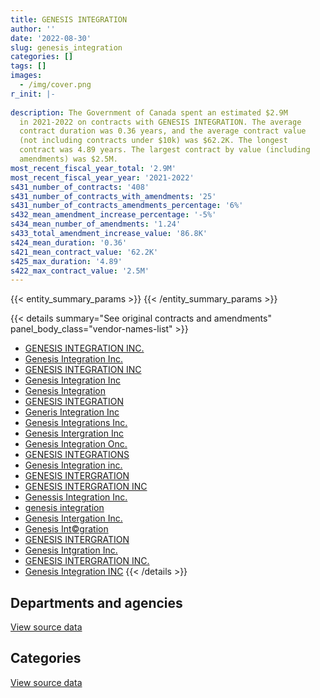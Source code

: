 ```yaml
---
title: GENESIS INTEGRATION
author: ''
date: '2022-08-30'
slug: genesis_integration
categories: []
tags: []
images:
  - /img/cover.png
r_init: |-
  
description: The Government of Canada spent an estimated $2.9M
  in 2021-2022 on contracts with GENESIS INTEGRATION. The average
  contract duration was 0.36 years, and the average contract value
  (not including contracts under $10k) was $62.2K. The longest
  contract was 4.89 years. The largest contract by value (including
  amendments) was $2.5M.
most_recent_fiscal_year_total: '2.9M'
most_recent_fiscal_year_year: '2021-2022'
s431_number_of_contracts: '408'
s431_number_of_contracts_with_amendments: '25'
s431_number_of_contracts_amendments_percentage: '6%'
s432_mean_amendment_increase_percentage: '-5%'
s434_mean_number_of_amendments: '1.24'
s433_total_amendment_increase_value: '86.8K'
s424_mean_duration: '0.36'
s421_mean_contract_value: '62.2K'
s425_max_duration: '4.89'
s422_max_contract_value: '2.5M'
---
```


<script src="/rmarkdown-libs/htmlwidgets/htmlwidgets.js"></script>
<link href="/rmarkdown-libs/datatables-css/datatables-crosstalk.css" rel="stylesheet" />
<script src="/rmarkdown-libs/datatables-binding/datatables.js"></script>
<script src="/rmarkdown-libs/jquery/jquery-3.6.0.min.js"></script>
<link href="/rmarkdown-libs/dt-core-bootstrap/css/dataTables.bootstrap.min.css" rel="stylesheet" />
<link href="/rmarkdown-libs/dt-core-bootstrap/css/dataTables.bootstrap.extra.css" rel="stylesheet" />
<script src="/rmarkdown-libs/dt-core-bootstrap/js/jquery.dataTables.min.js"></script>
<script src="/rmarkdown-libs/dt-core-bootstrap/js/dataTables.bootstrap.min.js"></script>
<link href="/rmarkdown-libs/crosstalk/css/crosstalk.min.css" rel="stylesheet" />
<script src="/rmarkdown-libs/crosstalk/js/crosstalk.min.js"></script>
<script src="/rmarkdown-libs/htmlwidgets/htmlwidgets.js"></script>
<link href="/rmarkdown-libs/datatables-css/datatables-crosstalk.css" rel="stylesheet" />
<script src="/rmarkdown-libs/datatables-binding/datatables.js"></script>
<script src="/rmarkdown-libs/jquery/jquery-3.6.0.min.js"></script>
<link href="/rmarkdown-libs/dt-core-bootstrap/css/dataTables.bootstrap.min.css" rel="stylesheet" />
<link href="/rmarkdown-libs/dt-core-bootstrap/css/dataTables.bootstrap.extra.css" rel="stylesheet" />
<script src="/rmarkdown-libs/dt-core-bootstrap/js/jquery.dataTables.min.js"></script>
<script src="/rmarkdown-libs/dt-core-bootstrap/js/dataTables.bootstrap.min.js"></script>
<link href="/rmarkdown-libs/crosstalk/css/crosstalk.min.css" rel="stylesheet" />
<script src="/rmarkdown-libs/crosstalk/js/crosstalk.min.js"></script>

{{< entity_summary_params >}}
{{< /entity_summary_params >}}

{{< details summary="See original contracts and amendments" panel_body_class="vendor-names-list" >}}
- [GENESIS INTEGRATION INC.](https://search.open.canada.ca/en/ct/?sort=contract_value_f%20desc&page=1&search_text=%22GENESIS%20INTEGRATION%20INC.%22)
- [Genesis Integration Inc.](https://search.open.canada.ca/en/ct/?sort=contract_value_f%20desc&page=1&search_text=%22Genesis%20Integration%20Inc.%22)
- [GENESIS INTEGRATION INC](https://search.open.canada.ca/en/ct/?sort=contract_value_f%20desc&page=1&search_text=%22GENESIS%20INTEGRATION%20INC%22)
- [Genesis Integration Inc](https://search.open.canada.ca/en/ct/?sort=contract_value_f%20desc&page=1&search_text=%22Genesis%20Integration%20Inc%22)
- [Genesis Integration](https://search.open.canada.ca/en/ct/?sort=contract_value_f%20desc&page=1&search_text=%22Genesis%20Integration%22)
- [GENESIS INTEGRATION](https://search.open.canada.ca/en/ct/?sort=contract_value_f%20desc&page=1&search_text=%22GENESIS%20INTEGRATION%22)
- [Generis Integration Inc](https://search.open.canada.ca/en/ct/?sort=contract_value_f%20desc&page=1&search_text=%22Generis%20Integration%20Inc%22)
- [Genesis Integrations Inc.](https://search.open.canada.ca/en/ct/?sort=contract_value_f%20desc&page=1&search_text=%22Genesis%20Integrations%20Inc.%22)
- [Genesis Intergration Inc](https://search.open.canada.ca/en/ct/?sort=contract_value_f%20desc&page=1&search_text=%22Genesis%20Intergration%20Inc%22)
- [Genesis Integration Onc.](https://search.open.canada.ca/en/ct/?sort=contract_value_f%20desc&page=1&search_text=%22Genesis%20Integration%20Onc.%22)
- [GENESIS INTEGRATIONS](https://search.open.canada.ca/en/ct/?sort=contract_value_f%20desc&page=1&search_text=%22GENESIS%20INTEGRATIONS%22)
- [Genesis Integration inc.](https://search.open.canada.ca/en/ct/?sort=contract_value_f%20desc&page=1&search_text=%22Genesis%20Integration%20inc.%22)
- [GENESIS INTERGRATION](https://search.open.canada.ca/en/ct/?sort=contract_value_f%20desc&page=1&search_text=%22GENESIS%20%20INTERGRATION%22)
- [GENESIS INTERGRATION INC](https://search.open.canada.ca/en/ct/?sort=contract_value_f%20desc&page=1&search_text=%22GENESIS%20INTERGRATION%20INC%22)
- [Genessis Integration Inc.](https://search.open.canada.ca/en/ct/?sort=contract_value_f%20desc&page=1&search_text=%22Genessis%20Integration%20Inc.%22)
- [genesis integration](https://search.open.canada.ca/en/ct/?sort=contract_value_f%20desc&page=1&search_text=%22genesis%20integration%22)
- [Genesis Intergation Inc.](https://search.open.canada.ca/en/ct/?sort=contract_value_f%20desc&page=1&search_text=%22Genesis%20Intergation%20Inc.%22)
- [Genesis Int©gration](https://search.open.canada.ca/en/ct/?sort=contract_value_f%20desc&page=1&search_text=%22Genesis%20Int%c2%a9gration%22)
- [GENESIS INTERGRATION](https://search.open.canada.ca/en/ct/?sort=contract_value_f%20desc&page=1&search_text=%22GENESIS%20INTERGRATION%22)
- [Genesis Intgration Inc.](https://search.open.canada.ca/en/ct/?sort=contract_value_f%20desc&page=1&search_text=%22Genesis%20Intgration%20Inc.%22)
- [GENESIS INTERGRATION INC.](https://search.open.canada.ca/en/ct/?sort=contract_value_f%20desc&page=1&search_text=%22GENESIS%20INTERGRATION%20INC.%22)
- [Genesis Integration INC](https://search.open.canada.ca/en/ct/?sort=contract_value_f%20desc&page=1&search_text=%22Genesis%20Integration%20INC%22)
{{< /details >}}

## Departments and agencies

<div id="htmlwidget-1" style="width:100%;height:auto;" class="datatables html-widget"></div>
<script type="application/json" data-for="htmlwidget-1">{"x":{"style":"bootstrap","filter":"none","vertical":false,"data":[["<a href=\"/departments/aandc-aadnc/\">Crown-Indigenous Relations and Northern Affairs Canada<\/a>","<a href=\"/departments/cbsa-asfc/\">Canada Border Services Agency<\/a>","<a href=\"/departments/cer-rec/\">Canada Energy Regulator<\/a>","<a href=\"/departments/cihr-irsc/\">Canadian Institutes of Health Research<\/a>","<a href=\"/departments/cra-arc/\">Canada Revenue Agency<\/a>","<a href=\"/departments/csc-scc/\">Correctional Service of Canada<\/a>","<a href=\"/departments/dfatd-maecd/\">Global Affairs Canada<\/a>","<a href=\"/departments/dfo-mpo/\">Fisheries and Oceans Canada<\/a>","<a href=\"/departments/dnd-mdn/\">National Defence<\/a>","<a href=\"/departments/elections/\">Elections Canada<\/a>","<a href=\"/departments/esdc-edsc/\">Employment and Social Development Canada<\/a>","<a href=\"/departments/fintrac-canafe/\">Financial Transactions and Reports Analysis Centre of Canada<\/a>","<a href=\"/departments/hc-sc/\">Health Canada<\/a>","<a href=\"/departments/iaac-aeic/\">Impact Assessment Agency of Canada<\/a>","<a href=\"/departments/ic/\">Innovation, Science and Economic Development Canada<\/a>","<a href=\"/departments/ijc-cmi/\">International Joint Commission<\/a>","<a href=\"/departments/irb-cisr/\">Immigration and Refugee Board of Canada<\/a>","<a href=\"/departments/nrc-cnrc/\">National Research Council Canada<\/a>","<a href=\"/departments/nrcan-rncan/\">Natural Resources Canada<\/a>","<a href=\"/departments/oag-bvg/\">Office of the Auditor General of Canada<\/a>","<a href=\"/departments/pch/\">Canadian Heritage<\/a>","<a href=\"/departments/phac-aspc/\">Public Health Agency of Canada<\/a>","<a href=\"/departments/pwgsc-tpsgc/\">Public Services and Procurement Canada<\/a>","<a href=\"/departments/rcmp-grc/\">Royal Canadian Mounted Police<\/a>","<a href=\"/departments/ssc-spc/\">Shared Services Canada<\/a>","<a href=\"/departments/statcan/\">Statistics Canada<\/a>","<a href=\"/departments/tbs-sct/\">Treasury Board of Canada Secretariat<\/a>"],[null,35099.15,24675,57197,28689.03,13297.32,null,101054.31,920202.62,13146.92,null,10815.45,165642.3,113091.02,32760.12,86220.84,null,null,87490.28,80059.48,190284.2,294971.6,120850.69,2721475.81,277053.49,89081.94,78390.37],[13793.55,null,null,null,48500.83,16084.42,null,417279.91,1130671.47,null,138408.58,43505,236523.18,69912.81,null,51732.51,null,6134.19,70099.79,95914.12,27292.36,46650.08,1731963.88,1899712.12,1781998.8,121396.8,null],[null,225186.41,null,null,18258.9,null,null,395124.54,394156.57,null,242888.68,null,38826.29,null,null,null,63350.18,8364.81,36420.16,25346.24,24408.92,78178.43,null,1656140.46,33144.33,null,null],[null,null,null,null,82076.95,65676.88,18241.6,245623.7,572788.41,null,463564.33,null,574881.51,null,null,null,null,null,null,null,45832.5,null,57192.17,507142.84,280822.1,null,null]],"container":"<table class=\"table table-striped table-hover row-border order-column display\">\n  <thead>\n    <tr>\n      <th>Department<\/th>\n      <th>2018-2019<\/th>\n      <th>2019-2020<\/th>\n      <th>2020-2021<\/th>\n      <th>2021-2022<\/th>\n    <\/tr>\n  <\/thead>\n<\/table>","options":{"order":[[4,"desc"]],"pageLength":10,"autoWidth":true,"columnDefs":[{"targets":1,"render":"function(data, type, row, meta) {\n    return type !== 'display' ? data : DTWidget.formatCurrency(data, \"$\", 2, 3, \",\", \".\", true, null);\n  }"},{"targets":2,"render":"function(data, type, row, meta) {\n    return type !== 'display' ? data : DTWidget.formatCurrency(data, \"$\", 2, 3, \",\", \".\", true, null);\n  }"},{"targets":3,"render":"function(data, type, row, meta) {\n    return type !== 'display' ? data : DTWidget.formatCurrency(data, \"$\", 2, 3, \",\", \".\", true, null);\n  }"},{"targets":4,"render":"function(data, type, row, meta) {\n    return type !== 'display' ? data : DTWidget.formatCurrency(data, \"$\", 2, 3, \",\", \".\", true, null);\n  }"},{"width":"16%","targets":[1,2,3,4]},{"className":"dt-right","targets":[1,2,3,4]}],"orderClasses":false}},"evals":["options.columnDefs.0.render","options.columnDefs.1.render","options.columnDefs.2.render","options.columnDefs.3.render"],"jsHooks":[]}</script>
<p class="text-right">
<a href="https://github.com/GoC-Spending/contracts-data/tree/main/data/out/vendors/genesis_integration/summary_by_fiscal_year_by_department.csv" class="source-data-link btn btn-link">View source data</a>
</p>

## Categories

<div id="htmlwidget-2" style="width:100%;height:auto;" class="datatables html-widget"></div>
<script type="application/json" data-for="htmlwidget-2">{"x":{"style":"bootstrap","filter":"none","vertical":false,"data":[["<a href=\"/categories/facilities_and_construction/\">Facilities and construction<\/a>","<a href=\"/categories/office_management/\">Office management<\/a>","<a href=\"/categories/defence/\">Defence<\/a>","<a href=\"/categories/professional_services/\">Professional services<\/a>","<a href=\"/categories/information_technology/\">Information technology<\/a>","<a href=\"/categories/transportation_and_logistics/\">Transportation and logistics<\/a>","<a href=\"/categories/industrial_products_and_services/\">Industrial products and services<\/a>","<a href=\"/categories/security_and_protection/\">Security and protection<\/a>"],[51502.51,141551.91,845539.5,11698.74,1580833.04,null,2910423.25,null],[97496.43,121347.13,1090913.32,null,3500476.75,212083.35,2788738.01,136519.42],[46771.59,25076.21,355967.79,null,912358.68,220884.97,1453549.26,225186.41],[27911.76,144371.64,454922.27,null,1653760.16,42355.74,590521.41,null]],"container":"<table class=\"table table-striped table-hover row-border order-column display\">\n  <thead>\n    <tr>\n      <th>Category<\/th>\n      <th>2018-2019<\/th>\n      <th>2019-2020<\/th>\n      <th>2020-2021<\/th>\n      <th>2021-2022<\/th>\n    <\/tr>\n  <\/thead>\n<\/table>","options":{"order":[[4,"desc"]],"dom":"t","pageLength":30,"autoWidth":true,"columnDefs":[{"targets":1,"render":"function(data, type, row, meta) {\n    return type !== 'display' ? data : DTWidget.formatCurrency(data, \"$\", 2, 3, \",\", \".\", true, null);\n  }"},{"targets":2,"render":"function(data, type, row, meta) {\n    return type !== 'display' ? data : DTWidget.formatCurrency(data, \"$\", 2, 3, \",\", \".\", true, null);\n  }"},{"targets":3,"render":"function(data, type, row, meta) {\n    return type !== 'display' ? data : DTWidget.formatCurrency(data, \"$\", 2, 3, \",\", \".\", true, null);\n  }"},{"targets":4,"render":"function(data, type, row, meta) {\n    return type !== 'display' ? data : DTWidget.formatCurrency(data, \"$\", 2, 3, \",\", \".\", true, null);\n  }"},{"width":"16%","targets":[1,2,3,4]},{"className":"dt-right","targets":[1,2,3,4]}],"orderClasses":false,"lengthMenu":[10,25,30,50,100]}},"evals":["options.columnDefs.0.render","options.columnDefs.1.render","options.columnDefs.2.render","options.columnDefs.3.render"],"jsHooks":[]}</script>
<p class="text-right">
<a href="https://github.com/GoC-Spending/contracts-data/tree/main/data/out/vendors/genesis_integration/summary_by_fiscal_year_by_category.csv" class="source-data-link btn btn-link">View source data</a>
</p>
